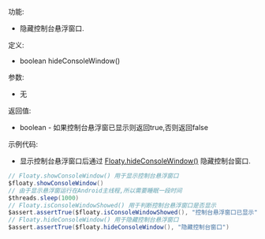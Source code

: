 功能:

+ 隐藏控制台悬浮窗口.

定义:

+ boolean hideConsoleWindow()

参数:

+ 无

返回值:

+ boolean - 如果控制台悬浮窗已显示则返回true,否则返回false

示例代码:

+ 显示控制台悬浮窗口后通过 [Floaty.hideConsoleWindow()](/API/Floaty/Floaty/README.md?id=hideConsoleWindow)
  隐藏控制台窗口.

```groovy
// Floaty.showConsoleWindow() 用于显示控制台悬浮窗口
$floaty.showConsoleWindow()
// 由于显示悬浮窗运行在Android主线程,所以需要睡眠一段时间
$threads.sleep(1000)
// Floaty.isConsoleWindowShowed() 用于判断控制台悬浮窗口是否显示
$assert.assertTrue($floaty.isConsoleWindowShowed(), "控制台悬浮窗口已显示")
// Floaty.hideConsoleWindow() 用于隐藏控制台悬浮窗口
$assert.assertTrue($floaty.hideConsoleWindow(), "隐藏控制台窗口")
```